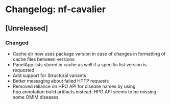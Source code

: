# Changelog: nf-cavalier
<!--- https://keepachangelog.com/en/1.0.0/ --->

## [Unreleased]
### Changed
- Cache dir now uses package version in case of changes in formatting of cache files between versions
- PanelApp lists stored in cache as well if a specific list version is requested
- Add support for Structural variants
- Better messaging about failed HTTP requests
- Removed reliance on HPO API for disease names by using hpo.annotation build artifacts instead. HPO API seems to be missing some OMIM diseases.